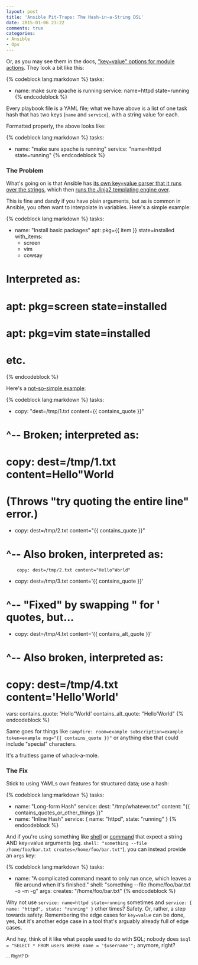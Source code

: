 ```yaml
---
layout: post
title: 'Ansible Pit-Traps: The Hash-in-a-String DSL'
date: 2015-01-06 23:22
comments: true
categories:
- Ansible
- Ops
---
```


Or, as you may see them in the docs, ["key=value" options for module actions](http://docs.ansible.com/playbooks_intro.html#tasks-list). They look a bit like this:

{% codeblock lang:markdown %}
tasks:
- name: make sure apache is running
  service: name=httpd state=running
{% endcodeblock %}

Every playbook file is a YAML file; what we have above is a list of one task hash that has two keys (`name` and `service`), with a string value for each.

Formatted properly, the above looks like:

{% codeblock lang:markdown %}
tasks:
- name: "make sure apache is running"
  service: "name=httpd state=running"
{% endcodeblock %}<!--more-->

### The Problem

What's going on is that Ansible has [its own key=value parser that it runs over the strings](https://github.com/ansible/ansible/blob/fe53d86a83b8fdd9019c1237fd37e3295e8df2b5/lib/ansible/module_utils/splitter.py#L51), which then [runs the Jinja2 templating engine over](https://github.com/ansible/ansible/blob/d3c9eda15b0028b4a0621f313c6ee53eef439d43/lib/ansible/runner/__init__.py#L993).

This is fine and dandy if you have plain arguments, but as is common in Ansible, you often want to interpolate in variables. Here's a simple example:

{% codeblock lang:markdown %}
tasks:
- name: "Install basic packages"
  apt: pkg={{ item }} state=installed
  with_items:
  - screen
  - vim
  - cowsay

# Interpreted as:
# apt: pkg=screen state=installed
# apt: pkg=vim state=installed
# etc.
{% endcodeblock %}

Here's a [not-so-simple example](https://github.com/ansible/ansible/issues/9067):

{% codeblock lang:markdown %}
tasks:
- copy: "dest=/tmp/1.txt content={{ contains_quote }}"
# ^-- Broken; interpreted as:
#       copy: dest=/tmp/1.txt content=Hello"World
#     (Throws "try quoting the entire line" error.)

- copy: dest=/tmp/2.txt content="{{ contains_quote }}"
# ^-- Also broken, interpreted as:
        copy: dest=/tmp/2.txt content="Hello"World"

- copy: dest=/tmp/3.txt content='{{ contains_quote }}'
# ^-- "Fixed" by swapping " for ' quotes, but...

- copy: dest=/tmp/4.txt content='{{ contains_alt_quote }}'
# ^-- Also broken, interpreted as:
#       copy: dest=/tmp/4.txt content='Hello'World'

vars:
  contains_quote: 'Hello"World'
  contains_alt_quote: "Hello'World"
{% endcodeblock %}

Same goes for things like `campfire: room=example subscription=example token=example msg="{{ contains_quote }}"` or anything else that could include "special" characters.

It's a fruitless game of whack-a-mole.


### The Fix

Stick to using YAMLs own features for structured data; use a hash:

{% codeblock lang:markdown %}
tasks:
- name: "Long-form Hash"
  service:
    dest: "/tmp/whatever.txt"
    content: "{{ contains_quotes_or_other_things }}"
- name: "Inline Hash"
  service: { name: "httpd", state: "running" }
{% endcodeblock %}

And if you're using something like [shell](http://docs.ansible.com/shell_module.html) or [command](http://docs.ansible.com/command_module.html) that expect a string AND key=value arguments (eg. `shell: "something --file /home/foo/bar.txt creates=/home/foo/bar.txt"`), you can instead provide an `args` key:

{% codeblock lang:markdown %}
tasks:
- name: "A complicated command meant to only run once, which leaves a file around when it's finished."
  shell: "something --file /home/foo/bar.txt -o -m -g"
  args:
    creates: "/home/foo/bar.txt"
{% endcodeblock %}

Why not use `service: name=httpd state=running` sometimes and `service: { name: "httpd", state: "running" }` other times? Safety. Or, rather, a step towards safety. Remembering the edge cases for `key=value` can be done, yes, but it's another edge case in a tool that's arguably already full of edge cases.

And hey, think of it like what people used to do with SQL; nobody does `$sql = "SELECT * FROM users WHERE name = '$username'";` anymore, right?

<small>... Right? D:</small>
